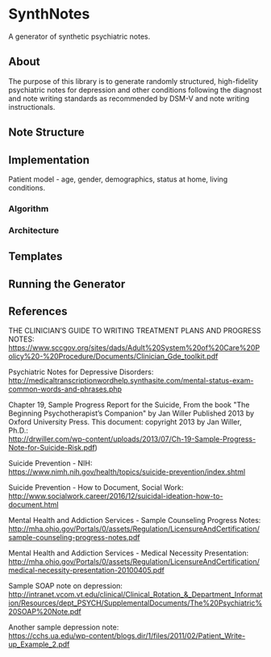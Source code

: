 # SynthNotes
A generator of synthetic psychiatric notes.

## About

The purpose of this library is to generate randomly structured, high-fidelity psychiatric notes for depression and other conditions following the diagnost and note writing standards as recommended by DSM-V and note writing instructionals.

## Note Structure

## Implementation

Patient model - age, gender, demographics, status at home, living conditions. 

### Algorithm 

### Architecture

## Templates

## Running the Generator

## References

THE CLINICIAN’S GUIDE TO WRITING TREATMENT PLANS AND PROGRESS NOTES:  
https://www.sccgov.org/sites/dads/Adult%20System%20of%20Care%20Policy%20-%20Procedure/Documents/Clinician_Gde_toolkit.pdf  

Psychiatric Notes for Depressive Disorders:  
http://medicaltranscriptionwordhelp.synthasite.com/mental-status-exam-common-words-and-phrases.php

Chapter 19, Sample Progress Report for the Suicide, From the book "The Beginning Psychotherapist’s Companion" by Jan Willer Published 2013 by Oxford University Press. 
This document: copyright 2013 by Jan Willer, Ph.D.:  
http://drwiller.com/wp-content/uploads/2013/07/Ch-19-Sample-Progress-Note-for-Suicide-Risk.pdf)

Suicide Prevention - NIH:  
https://www.nimh.nih.gov/health/topics/suicide-prevention/index.shtml


Suicide Prevention - How to Document, Social Work:  
http://www.socialwork.career/2016/12/suicidal-ideation-how-to-document.html

Mental Health and Addiction Services - Sample Counseling Progress Notes:  
http://mha.ohio.gov/Portals/0/assets/Regulation/LicensureAndCertification/sample-counseling-progress-notes.pdf

Mental Health and Addiction Services - Medical Necessity Presentation:  
http://mha.ohio.gov/Portals/0/assets/Regulation/LicensureAndCertification/medical-necessity-presentation-20100405.pdf

Sample SOAP note on depression:  
http://intranet.vcom.vt.edu/clinical/Clinical_Rotation_&_Department_Information/Resources/dept_PSYCH/SupplementalDocuments/The%20Psychiatric%20SOAP%20Note.pdf

Another sample depression note:  
https://cchs.ua.edu/wp-content/blogs.dir/1/files/2011/02/Patient_Write-up_Example_2.pdf
